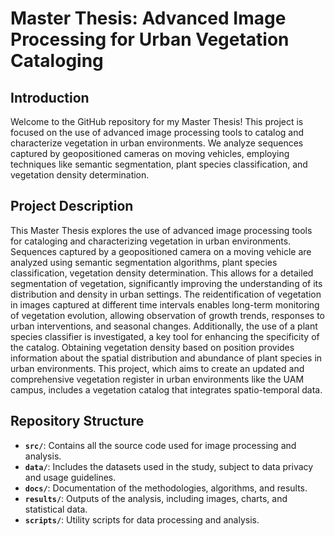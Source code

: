 # Master Thesis: Advanced Image Processing for Urban Vegetation Cataloging
## Introduction
Welcome to the GitHub repository for my Master Thesis! This project is focused on the use of advanced image processing tools to catalog and characterize vegetation in urban environments. We analyze sequences captured by geopositioned cameras on moving vehicles, employing techniques like semantic segmentation, plant species classification, and vegetation density determination.

## Project Description
This Master Thesis explores the use of advanced image processing tools for cataloging and characterizing vegetation in urban environments. Sequences captured by a geopositioned camera on a moving vehicle are analyzed using semantic segmentation algorithms, plant species classification, vegetation density determination. This allows for a detailed segmentation of vegetation, significantly improving the understanding of its distribution and density in urban settings. The reidentification of vegetation in images captured at different time intervals enables long-term monitoring of vegetation evolution, allowing observation of growth trends, responses to urban interventions, and seasonal changes. Additionally, the use of a plant species classifier is investigated, a key tool for enhancing the specificity of the catalog. Obtaining vegetation density based on position provides information about the spatial distribution and abundance of plant species in urban environments. This project, which aims to create an updated and comprehensive vegetation register in urban environments like the UAM campus, includes a vegetation catalog that integrates spatio-temporal data.

## Repository Structure
- **`src/`**: Contains all the source code used for image processing and analysis.
- **`data/`**: Includes the datasets used in the study, subject to data privacy and usage guidelines.
- **`docs/`**: Documentation of the methodologies, algorithms, and results.
- **`results/`**: Outputs of the analysis, including images, charts, and statistical data.
- **`scripts/`**: Utility scripts for data processing and analysis.

